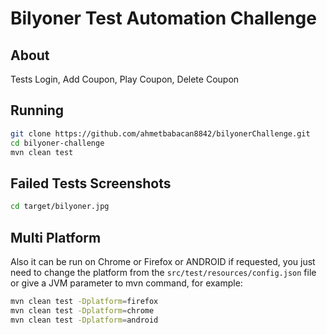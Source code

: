 # Bilyoner Test Automation Challenge

## About
Tests Login, Add Coupon, Play Coupon, Delete Coupon

## Running

```bash
git clone https://github.com/ahmetbabacan8842/bilyonerChallenge.git
cd bilyoner-challenge
mvn clean test
```

## Failed Tests Screenshots
```bash
cd target/bilyoner.jpg
```

## Multi Platform

Also it can be run on Chrome or Firefox or ANDROID if requested, you just need to change the platform from the `src/test/resources/config.json` file or give a JVM parameter to mvn command, for example:
```bash
mvn clean test -Dplatform=firefox
mvn clean test -Dplatform=chrome
mvn clean test -Dplatform=android
```

